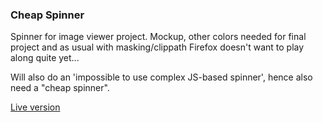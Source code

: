 ### Cheap Spinner

Spinner for image viewer project. Mockup, other colors needed for final project and as usual with masking/clippath Firefox doesn't want to play along quite yet...

Will also do an 'impossible to use complex JS-based spinner', hence also need a "cheap spinner".

[Live version](https://codepen.io/jonastillman/full/RePVWN/)
